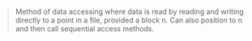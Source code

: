 >Method of data accessing where data is read by reading and writing directly to a point in a file, provided a block n. Can also position to n and then call sequential access methods. 
